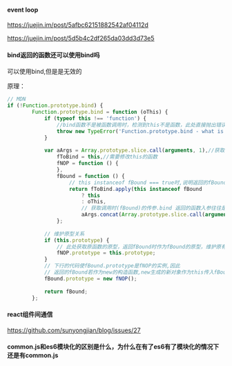 #### event loop

https://juejin.im/post/5afbc62151882542af04112d

https://juejin.im/post/5d5b4c2df265da03dd3d73e5

#### bind返回的函数还可以使用bind吗

可以使用bind,但是是无效的

原理：

```javascript
// MDN
if (!Function.prototype.bind) {
        Function.prototype.bind = function (oThis) {
            if (typeof this !== 'function') {
                //bind函数不是被函数调用时，检测到this不是函数，此处直接抛出错误
                throw new TypeError('Function.prototype.bind - what is trying to be bound is not callable');
            }
 
            var aArgs = Array.prototype.slice.call(arguments, 1),//获取参数，从参数列表第一个开始获取，返回数组，获取除绑定的this之外的其他参数
                fToBind = this,//需要修改this的函数
                fNOP = function () {
                },
                fBound = function () {
                    // this instanceof fBound === true时,说明返回的fBound被当做new的构造函数调用
                    return fToBind.apply(this instanceof fBound
                        ? this
                        : oThis,
                        // 获取调用时(fBound)的传参.bind 返回的函数入参往往是这么传递的，即将bind函数中的除第一个参数之外的其他参数追加到实际执行中
                        aArgs.concat(Array.prototype.slice.call(arguments)));
                };
 
            // 维护原型关系
            if (this.prototype) {
                // 此处获取原函数的原型，返回fBound时作为fBound的原型，维护原有的原型链
                fNOP.prototype = this.prototype;
            }
            // 下行的代码使fBound.prototype是fNOP的实例,因此
            // 返回的fBound若作为new的构造函数,new生成的新对象作为this传入fBound,新对象的__proto__就是fNOP的实例
            fBound.prototype = new fNOP();
 
            return fBound;
        };
```

#### react组件间通信

https://github.com/sunyongjian/blog/issues/27

#### common.js和es6模块化的区别是什么，为什么在有了es6有了模块化的情况下还是有common.js


